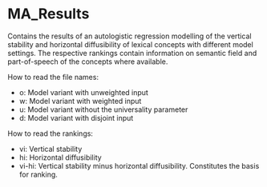# MA_Results

Contains the results of an autologistic regression modelling of the vertical stability and horizontal diffusibility of lexical concepts with different model settings. The respective rankings contain information on semantic field and part-of-speech of the concepts where available. 

How to read the file names:
 + o: Model variant with unweighted input
 + w: Model variant with weighted input
 + u: Model variant without the universality parameter
 + d: Model variant with disjoint input

How to read the rankings:
 + vi: Vertical stability
 + hi: Horizontal diffusibility
 + vi-hi: Vertical stability minus horizontal diffusibility. Constitutes the basis for ranking.
